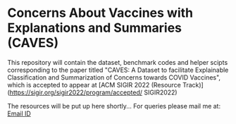# Concerns About Vaccines with Explanations and Summaries (CAVES)

This repository will contain the dataset, benchmark codes and helper scipts corresponding to the paper titled "CAVES: A Dataset to facilitate Explainable Classification and Summarization of Concerns towards COVID Vaccines", which is accepted to appear at [ACM SIGIR 2022 (Resource Track)](https://sigir.org/sigir2022/program/accepted/ SIGIR2022) 

The resources will be put up here shortly...
For queries please mail me at: [Email ID](mailto:sohampoddar@kgpian.iitkgp.ac.in) 
